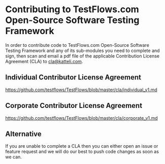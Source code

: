 # Contributing to TestFlows.com Open-Source Software Testing Framework

In order to contribute code to TestFlows.com Open-Source Software Testing Framework
and any of its sub-modules you need to complete and sign, then scan and
email a pdf file of the applicable Contribution License Agreement (CLA)
to cla@katteli.com.

## Individual Contributor License Agreement

https://github.com/testflows/TestFlows/blob/master/cla/individual_v1.md

## Corporate Contributor License Agreement

https://github.com/testflows/TestFlows/blob/master/cla/corporate_v1.md

## Alternative

If you are unable to complete a CLA then you can either open an issue
or feature request and we will do our best to push code changes 
as soon as we can.
